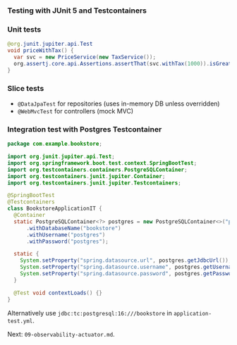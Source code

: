 ### Testing with JUnit 5 and Testcontainers

### Unit tests
```java
@org.junit.jupiter.api.Test
void priceWithTax() {
  var svc = new PriceService(new TaxService());
  org.assertj.core.api.Assertions.assertThat(svc.withTax(1000)).isGreaterThan(1000);
}
```

### Slice tests
- `@DataJpaTest` for repositories (uses in-memory DB unless overridden)
- `@WebMvcTest` for controllers (mock MVC)

### Integration test with Postgres Testcontainer
```java
package com.example.bookstore;

import org.junit.jupiter.api.Test;
import org.springframework.boot.test.context.SpringBootTest;
import org.testcontainers.containers.PostgreSQLContainer;
import org.testcontainers.junit.jupiter.Container;
import org.testcontainers.junit.jupiter.Testcontainers;

@SpringBootTest
@Testcontainers
class BookstoreApplicationIT {
  @Container
  static PostgreSQLContainer<?> postgres = new PostgreSQLContainer<>("postgres:16-alpine")
      .withDatabaseName("bookstore")
      .withUsername("postgres")
      .withPassword("postgres");

  static {
    System.setProperty("spring.datasource.url", postgres.getJdbcUrl());
    System.setProperty("spring.datasource.username", postgres.getUsername());
    System.setProperty("spring.datasource.password", postgres.getPassword());
  }

  @Test void contextLoads() {}
}
```

Alternatively use `jdbc:tc:postgresql:16:///bookstore` in `application-test.yml`.

Next: `09-observability-actuator.md`.


